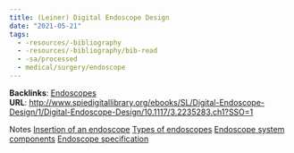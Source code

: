 ```yaml
---
title: (Leiner) Digital Endoscope Design
date: "2021-05-21"
tags:
  - -resources/-bibliography
  - -resources/-bibliography/bib-read
  - -sa/processed
  - medical/surgery/endoscope
---
```


**Backlinks**: [Endoscopes](permanent/30-endoscopes.md)
**URL**: <http://www.spiedigitallibrary.org/ebooks/SL/Digital-Endoscope-Design/1/Digital-Endoscope-Design/10.1117/3.2235283.ch1?SSO=1>

Notes
[Insertion of an endoscope](insertion-of-an-endoscope.md)
[Types of endoscopes](permanent/30.1.2.1-types-of-endoscopes.md)
[Endoscope system components](studienarbeit/30.1.2.2-endoscope-system-components.md)
[Endoscope specification](studienarbeit/30.1.2.3-endoscope-specification.md)

